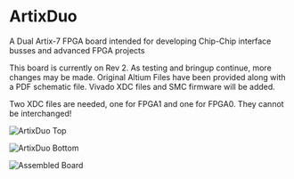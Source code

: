 # ArtixDuo
A Dual Artix-7 FPGA board intended for developing Chip-Chip interface busses and advanced FPGA projects

This board is currently on Rev 2. As testing and bringup continue, more changes may be made. Original Altium Files have been provided along with a PDF schematic file. Vivado XDC files and SMC firmware will be added. 

Two XDC files are needed, one for FPGA1 and one for FPGA0. They cannot be interchanged!


![ArtixDuo Top](https://i.imgur.com/a/yqzlAJK.png)

![ArtixDuo Bottom](https://i.imgur.com/a/sgbUsiE.png)

![Assembled Board](https://i.imgur.com/a/e3cQS18.jpg)
